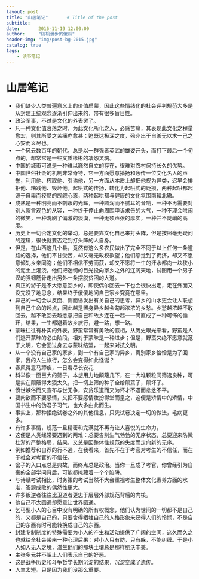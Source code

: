 ```yaml
---
layout: post
title: "山居笔记"       # Title of the post
subtitle:
date:       2016-11-19 12:00:00
author:     "随机漫步的傻瓜"
header-img: "img/post-bg-2015.jpg"
catalog: true
tags:
    - 读书笔记
---
```

# 山居笔记

- 我们缺少人类普遍意义上的价值启蒙，因此这些情绪化的社会评判规范大多是从封建正统观念逐渐引伸出来的，带有很多盲目性。
- 政治军事，不过是文化的外表罢了。
- 凡一种文化值衰落之时，为此文化所化之人，必感苦痛，其表现此文化之程量愈宏，则其所受之苦痛亦愈甚；迨既达极深之度，殆非出于自杀无以求一己之心安而义尽也。
- 一个风云数百年的朝代，总是以一群强者英武的雄姿开头，而打下最后一个句点的，却常常是一些文质彬彬的凄怨灵魂。
- 中国的城市可说是一种难以巍然自立的存在，很难对农村保持长久的优势。
- 中国世俗社会的机制非常奇特，它一方面愿意播扬和轰传一位文化名人的声誉，利用他、榨取他、引诱他，另一方面从本质上却把他视为异类，迟早会排拒他、糟践他、毁坏他。起哄式的传扬，转化为起哄式的贬损，两种起哄都起源于自卑而狡黠的觊觎心态，两种起哄都与健康的文化氛围南辕北辙。
- 成熟是一种明亮而不刺眼的光辉，一种圆润而不腻耳的音响，一种不再需要对别人察言观色的从容，一种终于停止向周围申诉求告的大气，一种不理会哄闹的微笑，一种洗刷了偏激的淡漠，一种无须声张的厚实，一种并不陡峭的高度。
- 历史上一切否定文化的举动，总是要靠文化自己来打头阵，但是按照毫无疑问的逻辑，很快就要否定到打头阵的人自身。
- 但是，在山西这几个县，竟然有这么多农民做出了完全不同于以上任何一条道路的选择，他们不甘受苦，却又毫无政权欲望；他们感觉到了拥挤，却又不愿意倾轧乡亲同胞；他们不相信不劳而获，却又不愿将一生的汗水都向一块狭小的泥土上灌浇。他们把迷惘的目光投向家乡之外的辽阔天地，试图用一个男子汉的强韧筋骨走出另外一条摆脱贫困的大道。
- 真正的游子是不大愿意回乡的，即使偶尔回去一下也会很快出走，走在外面又没完没了地思念，结果终于傻傻地问自己家乡究竟在哪里。
- 异己的一切会从反面、侧面诱发出有关自己的思考，异乡的山水更会让人联想到自己生命的起点，因此越是置身异乡越会勾起浓浓的乡愁。乡愁越浓越不敢回去，越不敢回去越愿意把自己和故乡连在一起——简直成了一种可怖的循环，结果，一生都避着故乡旅行，避一路，想一路。
- 蒙昧往往有朴实的外表，野蛮常常有勇敢的假相，从历史眼光来看，野蛮是人们逃开蒙昧的必由阶段，相对于蒙昧是一种进步；但是，野蛮又绝不愿意就范于文明，它会回过身去与蒙昧结盟，一起来对抗文明。
- 从一个没有自己家的家乡，到一个有自己家的异乡，离别家乡恰恰是为了回家，我的人生旅行，怎么会变得如此怪诞？
- 春风得意马蹄疾，一日看尽长安花
- 科举像一面巨大的筛子，本想用力地颠簸几下，在一大堆颗粒间筛选良种，可是实在颠簸得太狠太久，把一切上筛的种子全给颠蔫了，颠坏了。
- 愤世嫉俗而又宣布与世无争，安贫乐道而又为怀才不遇而忿忿不平。
- 要肉欲而不要感情，又把不要感情妆扮得堂而皇之，这便是矫情中的矫情，中国书生中的伪君子习气，也大多由此而生。
- 事实上，那种拒绝试卷之外的其他信息，只凭试卷决定一切的做法，毛病更多。
- 有许多事情，规范一旦精密和完满就不再有让人喜悦的生命力，
- 这便是人类经常要遇到的两难：总要告别生气勃勃的无序状态，总要迎来防微杜渐的严整格局，结果，又总是因整体性规范的失度而走向新的无序。
- 例如推荐和自荐的行不通，在我看来，首先不在于考官对考生的不信任，而在于社会对考官的不信任。
- 岔子的入口点总是典故，而终点总是政治。当你一旦成了考官，你曾经引为自豪的全部学问背后，可能都掩藏着一个个陷阱。
- 与诗赋考试相比，时务策的考试当然不大会重视考生整体文化素养方面的水准，答题成败的偶然性更大。
- 许多叛逆者往往比卫道者更忠于层层外部规范背后的内核。
- 他自己不太圆通却愿意让世界圆通。
- 乞丐型小人的心目中没有明确的所有权概念，他们认为世间的一切都不是自己的，又都是自己的，只要舍得牺牲自己的人格形象来获得人们的怜悯，不是自己的东西有时可能转换成自己的东西。
- 封建专制制度的特殊需要为小人的产生和活动提供了广阔的空间，这久而久之也就给全社会带来一种心理后果：对小人只有防，只有躲，不能纠缠。于是小人如入无人之境，滋生他们的那块土壤总是那样肥沃丰美。
- 主张多元并不阻止人们表示自己的好恶。
- 这是战争历史和斗争哲学长期沉淀的结果，沉淀变成了遗传。
- 人生太短。只是因为我们没那么重要。
